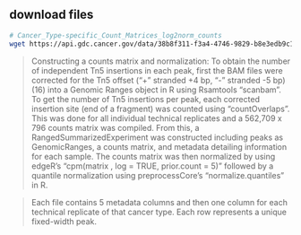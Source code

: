 ## download files
```bash
# Cancer_Type-specific_Count_Matrices_log2norm_counts
wget https://api.gdc.cancer.gov/data/38b8f311-f3a4-4746-9829-b8e3edb9c157
```
> Constructing a counts matrix and normalization:
To obtain the number of independent Tn5 insertions in each peak, first the BAM files were corrected for the Tn5 offset (“+” stranded +4 bp, “-” stranded -5 bp) (16) into a Genomic Ranges object in R using Rsamtools “scanbam”. To get the number of Tn5 insertions per peak, each corrected insertion site (end of a fragment) was counted using “countOverlaps”. This was done for all individual technical replicates and a 562,709 x 796 counts matrix was compiled. From this, a RangedSummarizedExperiment was constructed including peaks as GenomicRanges, a counts matrix, and metadata detailing information for each sample. The counts matrix was then normalized by using edgeR’s “cpm(matrix , log = TRUE, prior.count = 5)” followed by a quantile normalization using preprocessCore’s “normalize.quantiles” in R.

> Each file contains 5 metadata columns and then one column for each technical replicate of that cancer type. Each row represents a unique fixed-width peak. 
<!--stackedit_data:
eyJoaXN0b3J5IjpbLTIwMzI4MTM5OF19
-->